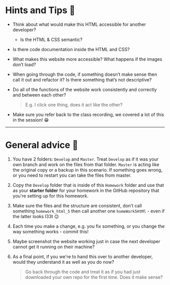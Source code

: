 # Hints and Tips :tada:

- Think about what would make this HTML accessible for another developer?

  - Is the HTML & CSS semantic?

- Is there code documentation inside the HTML and CSS?

- What makes this website more accessible? What happens if the images don’t load?

- When going through the code, if something doesn’t make sense then call it out and refactor it? Is there something that’s not descriptive?

- Do all of the functions of the website work consistently and correctly and between each other?

  > E.g. I click one thing, does it act like the other?

- Make sure you refer back to the class recording, we covered a lot of this in the session! :grin:

---

# General advice :thinking:

1. You have 2 folders: `Develop` and `Master`. Treat `Develop` as if it was your own branch and work on the files from that folder. `Master` is acting like the original copy or a backup in this scenario. If something goes wrong, or you need to restart you can take the files from master.

2. Copy the `Develop` folder that is inside of this `Homework` folder and use that as your **starter folder** for your homework in the GitHub repository that you're setting up for this homework.

3. Make sure the files and the structure are consistent, don’t call something `homework_html_5` then call another one `homeWork5HtMl` - even if the latter looks l33t :wink:

4. Each time you make a change, e.g. you fix something, or you change the way something works - commit this!

5. Maybe screenshot the website working just in case the next developer cannot get it running on their machine?

6. As a final point, if you we're to hand this over to another developer, would they understand it as well as you do now?

   > Go back through the code and treat it as if you had just downloaded your own repo for the first time. Does it make sense?
